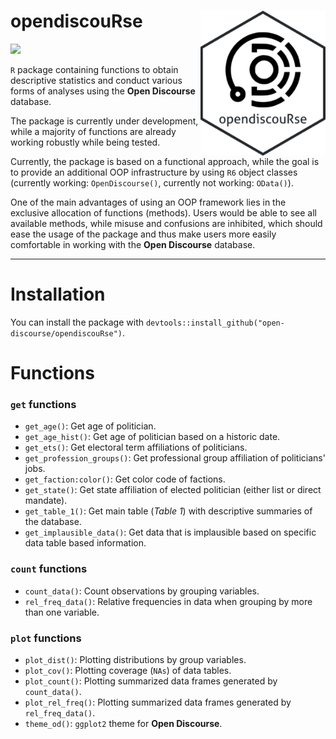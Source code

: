 # opendiscouRse <img src="man/figures/logo.png" align="right" alt="" width="200" />

<img src="https://img.shields.io/badge/Development-Late%20Development%20Stage-green" />

`R` package containing functions to obtain descriptive statistics and conduct various forms of analyses using the **Open Discourse** database.

The package is currently under development, while a majority of functions are already working robustly while being tested.

Currently, the package is based on a functional approach, while the goal is to provide an additional OOP infrastructure by using `R6` object classes (currently working: `OpenDiscourse()`, currently not working: `OData()`).

One of the main advantages of using an OOP framework lies in the exclusive allocation of functions (methods). Users would be able to see all available methods, while misuse and confusions are inhibited, which should ease the usage of the package and thus make users more easily comfortable in working with the **Open Discourse** database.

---

# Installation

You can install the package with `devtools::install_github("open-discourse/opendiscouRse")`.

# Functions

### `get` functions

- `get_age()`: Get age of politician.
- `get_age_hist()`: Get age of politician based on a historic date.
- `get_ets()`: Get electoral term affiliations of politicians.
- `get_profession_groups()`: Get professional group affiliation of politicians' jobs.
- `get_faction:color()`: Get color code of factions.
- `get_state()`: Get state affiliation of elected politician (either list or direct mandate).
- `get_table_1()`: Get main table (*Table 1*) with descriptive summaries of the database.
- `get_implausible_data()`: Get data that is implausible based on specific data table based information.

### `count` functions

- `count_data()`: Count observations by grouping variables.
- `rel_freq_data()`: Relative frequencies in data when grouping by more than one variable.

### `plot` functions

- `plot_dist()`: Plotting distributions by group variables.
- `plot_cov()`: Plotting coverage (`NAs`) of data tables.
- `plot_count()`: Plotting summarized data frames generated by `count_data()`.
- `plot_rel_freq()`: Plotting summarized data frames generated by `rel_freq_data()`.
- `theme_od()`: `ggplot2` theme for **Open Discourse**.


